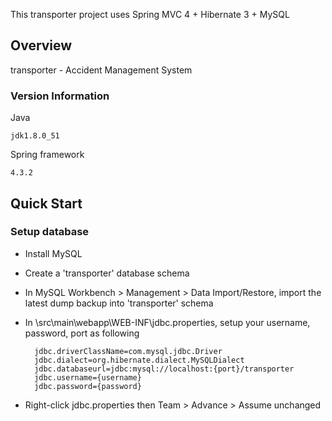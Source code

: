 This transporter project uses Spring MVC 4 + Hibernate 3 + MySQL

## Overview

transporter - Accident Management System

### Version Information

Java

	jdk1.8.0_51
	
Spring framework

	4.3.2
	
## Quick Start

### Setup database
- Install MySQL
- Create a 'transporter' database schema
- In MySQL Workbench > Management > Data Import/Restore, import the latest dump backup into 'transporter' schema
- In \src\main\webapp\WEB-INF\jdbc.properties, setup your username, password, port as following
		
		jdbc.driverClassName=com.mysql.jdbc.Driver
		jdbc.dialect=org.hibernate.dialect.MySQLDialect
		jdbc.databaseurl=jdbc:mysql://localhost:{port}/transporter
		jdbc.username={username}
		jdbc.password={password}


- Right-click jdbc.properties then Team > Advance > Assume unchanged

